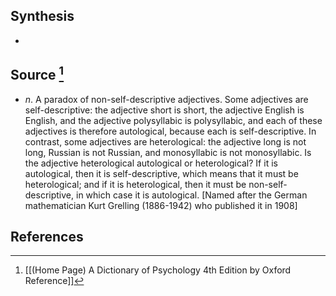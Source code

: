 ## Synthesis
- 
## Source [^1]
- $n$. A paradox of non-self-descriptive adjectives. Some adjectives are self-descriptive: the adjective short is short, the adjective English is English, and the adjective polysyllabic is polysyllabic, and each of these adjectives is therefore autological, because each is self-descriptive. In contrast, some adjectives are heterological: the adjective long is not long, Russian is not Russian, and monosyllabic is not monosyllabic. Is the adjective heterological autological or heterological? If it is autological, then it is self-descriptive, which means that it must be heterological; and if it is heterological, then it must be non-self-descriptive, in which case it is autological. \[Named after the German mathematician Kurt Grelling (1886-1942) who published it in 1908]
## References

[^1]: [[(Home Page) A Dictionary of Psychology 4th Edition by Oxford Reference]]